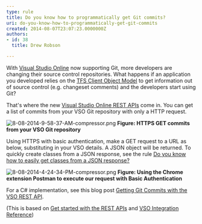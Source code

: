```yaml
---
type: rule
title: Do you know how to programmatically get Git commits?
uri: do-you-know-how-to-programmatically-get-git-commits
created: 2014-08-07T23:07:23.0000000Z
authors:
- id: 38
  title: Drew Robson

---
```


 
​​​​​​​​With [Visual Studio Online](http&#58;//www.visualstudio.com/) now supporting Git, ​​​​more developers are changing their source control repositories. What happens if an application you developed relies on the [TFS Client Object Model](http&#58;//msdn.microsoft.com/en-us/library/bb130146.aspx) to get information out of source control (e.g. changeset comments) and the developers start using Git?​
 
That's where the new [Visual Studio Online REST APIs](http&#58;//www.visualstudio.com/en-us/integrate/reference/reference-vso-overview-vsi.aspx) come in. You can get a list of commits from your VSO Git repository with only a HTTP request.​



![8-08-2014-9-58-37-AM-compressor.png](/PublishingImages/8-08-2014-9-58-37-AM-compressor.png)
**Figure: HTTPS GET commits from your VSO Git repository**



​Using H​TTPS with basic authentication, make a GET request to a URL as below, substituting in your VSO details. A JSON object will be returned. To quickly create classes from a JSON response, see the rule [Do you know how to easily get classes from a JSON response?](/do-you-know-how-to-easily-get-classes-from-a-json-response)



![8-08-2014-4-24-34-PM-compressor.png](/PublishingImages/8-08-2014-4-24-34-PM-compressor.png)
**Figure: Using the Chrome extension Postman to execute our request with Basic Authentication**



​For a C# implementation, see this blog post [Getting Git Commits with the VSO REST API​](http&#58;//blog.damianbrady.com.au/2014/09/02/getting-git-commits-with-the-vso-rest-api/)​.​

(This is based on [Get started with the REST APIs](http&#58;//www.visualstudio.com/en-us/integrate/get-started/get-started-rest-basics-vsi.aspx) and [VSO Integration Reference](http&#58;//www.visualstudio.com/integrate/reference/reference-vso-git-overview-vsi))​

